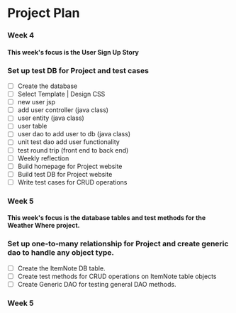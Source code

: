 # Project Plan

### Week 4
#### This week's focus is the User Sign Up Story
### Set up test DB for Project and test cases
- [ ] Create the database
- [ ] Select Template | Design CSS
- [ ] new user jsp
- [ ] add user controller (java class)
- [ ] user entity (java class)
- [ ] user table
- [ ] user dao to add user to db (java class)
- [ ] unit test dao add user functionality
- [ ] test round trip (front end to back end)
- [ ] Weekly reflection
- [ ] Build homepage for Project website
- [ ] Build test DB for Project website
- [ ] Write test cases for CRUD operations

### Week 5
#### This week's focus is the database tables and test methods for the Weather Where project.
### Set up one-to-many relationship for Project and create generic dao to handle any object type.
- [ ] Create the ItemNote DB table.
- [ ] Create test methods for CRUD operations on ItemNote table objects
- [ ] Create Generic DAO for testing general DAO methods.

### Week 5
####
###






